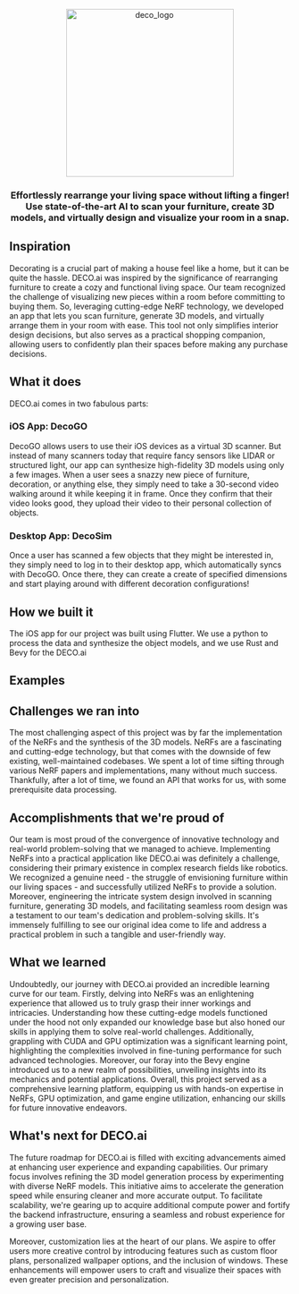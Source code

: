 <p align="center">
  <img src="https://github.com/shreysahgal/DECO.ai/blob/44d03474c6a0d9f3f03ddf0cad4900ca7599cfb3/static/deco.png" alt="deco_logo" width="300"/>
<h3 align="center"> Effortlessly rearrange your living space without lifting a finger! Use state-of-the-art AI to scan your furniture, create 3D models, and virtually design and visualize your room in a snap.</h3>
</p>

## Inspiration
Decorating is a crucial part of making a house feel like a home, but it can be quite the hassle. DECO.ai was inspired by the significance of rearranging furniture to create a cozy and functional living space. Our team recognized the challenge of visualizing new pieces within a room before committing to buying them. So, leveraging cutting-edge NeRF technology, we developed an app that lets you scan furniture, generate 3D models, and virtually arrange them in your room with ease. This tool not only simplifies interior design decisions, but also serves as a practical shopping companion, allowing users to confidently plan their spaces before making any purchase decisions.

## What it does
DECO.ai comes in two fabulous parts:
### iOS App: DecoGO
DecoGO allows users to use their iOS devices as a virtual 3D scanner. But instead of many scanners today that require fancy sensors like LIDAR or structured light, our app can synthesize high-fidelity 3D models using only a few images. When a user sees a snazzy new piece of furniture, decoration, or anything else, they simply need to take a 30-second video walking around it while keeping it in frame. Once they confirm that their video looks good, they upload their video to their personal collection of objects.
### Desktop App: DecoSim
Once a user has scanned a few objects that they might be interested in, they simply need to log in to their desktop app, which automatically syncs with DecoGO. Once there, they can create a create of specified dimensions and start playing around with different decoration configurations!

## How we built it
The iOS app for our project was built using Flutter. We use a python to process the data and synthesize the object models, and we use Rust and Bevy for the DECO.ai 

## Examples

## Challenges we ran into
The most challenging aspect of this project was by far the implementation of the NeRFs and the synthesis of the 3D models. NeRFs are a fascinating and cutting-edge technology, but that comes with the downside of few existing, well-maintained codebases. We spent a lot of time sifting through various NeRF papers and implementations, many without much success. Thankfully, after a lot of time, we found an API that works for us, with some prerequisite data processing.

## Accomplishments that we're proud of
Our team is most proud of the convergence of innovative technology and real-world problem-solving that we managed to achieve. Implementing NeRFs into a practical application like DECO.ai was definitely a challenge, considering their primary existence in complex research fields like robotics. We recognized a genuine need - the struggle of envisioning furniture within our living spaces - and successfully utilized NeRFs to provide a solution. Moreover, engineering the intricate system design involved in scanning furniture, generating 3D models, and facilitating seamless room design was a testament to our team's dedication and problem-solving skills. It's immensely fulfilling to see our original idea come to life and address a practical problem in such a tangible and user-friendly way.

## What we learned
Undoubtedly, our journey with DECO.ai provided an incredible learning curve for our team. Firstly, delving into NeRFs was an enlightening experience that allowed us to truly grasp their inner workings and intricacies. Understanding how these cutting-edge models functioned under the hood not only expanded our knowledge base but also honed our skills in applying them to solve real-world challenges. Additionally, grappling with CUDA and GPU optimization was a significant learning point, highlighting the complexities involved in fine-tuning performance for such advanced technologies. Moreover, our foray into the Bevy engine introduced us to a new realm of possibilities, unveiling insights into its mechanics and potential applications. Overall, this project served as a comprehensive learning platform, equipping us with hands-on expertise in NeRFs, GPU optimization, and game engine utilization, enhancing our skills for future innovative endeavors.

## What's next for DECO.ai
The future roadmap for DECO.ai is filled with exciting advancements aimed at enhancing user experience and expanding capabilities. Our primary focus involves refining the 3D model generation process by experimenting with diverse NeRF models. This initiative aims to accelerate the generation speed while ensuring cleaner and more accurate output. To facilitate scalability, we're gearing up to acquire additional compute power and fortify the backend infrastructure, ensuring a seamless and robust experience for a growing user base.

Moreover, customization lies at the heart of our plans. We aspire to offer users more creative control by introducing features such as custom floor plans, personalized wallpaper options, and the inclusion of windows. These enhancements will empower users to craft and visualize their spaces with even greater precision and personalization.

